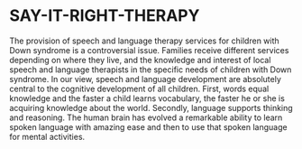 ﻿# SAY-IT-RIGHT-THERAPY
The provision of speech and language therapy services for children with Down syndrome is a controversial issue.
Families receive different services depending on where they live, and the knowledge and interest of local speech and language therapists in the specific needs of children with Down syndrome.
In our view, speech and language development are absolutely central to the cognitive development of all children. 
First, words equal knowledge and the faster a child learns vocabulary, the faster he or she is acquiring knowledge about the world. Secondly, language supports thinking and reasoning.
The human brain has evolved a remarkable ability to learn spoken language with amazing ease and then to use that spoken language for mental activities.


